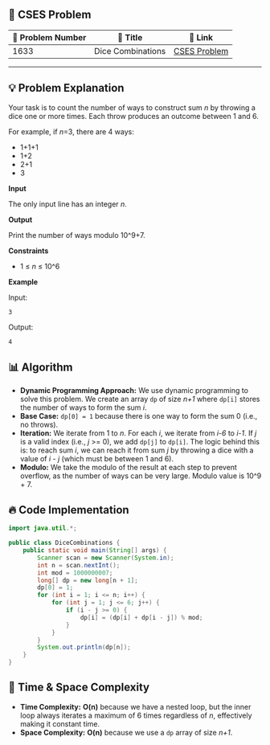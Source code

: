 ## 📝 **CSES Problem**
| 🔢 Problem Number | 📌 Title | 🔗 Link |
|------------------|--------------------------|--------------------------|
| 1633 | Dice Combinations | [CSES Problem](https://cses.fi/problemset/task/1633/) |

---

## 💡 **Problem Explanation**
Your task is to count the number of ways to construct sum *n* by throwing a dice one or more times. Each throw produces an outcome between 1 and 6.

For example, if *n*=3, there are 4 ways:

*   1+1+1
*   1+2
*   2+1
*   3

**Input**

The only input line has an integer *n*.

**Output**

Print the number of ways modulo 10^9+7.

**Constraints**

*   1 ≤ *n* ≤ 10^6

**Example**

Input:

```
3
```

Output:

```
4
```

## 📊 **Algorithm**

*   **Dynamic Programming Approach:** We use dynamic programming to solve this problem. We create an array `dp` of size *n+1* where `dp[i]` stores the number of ways to form the sum *i*.
*   **Base Case:** `dp[0] = 1` because there is one way to form the sum 0 (i.e., no throws).
*   **Iteration:** We iterate from 1 to *n*. For each *i*, we iterate from *i-6* to *i-1*. If *j* is a valid index (i.e., *j* >= 0), we add `dp[j]` to `dp[i]`. The logic behind this is: to reach sum *i*, we can reach it from sum *j* by throwing a dice with a value of *i - j* (which must be between 1 and 6).
*   **Modulo:** We take the modulo of the result at each step to prevent overflow, as the number of ways can be very large.  Modulo value is 10^9 + 7.

## 🔥 **Code Implementation**
```java
import java.util.*;

public class DiceCombinations {
    public static void main(String[] args) {
        Scanner scan = new Scanner(System.in);
        int n = scan.nextInt();
        int mod = 1000000007;
        long[] dp = new long[n + 1];
        dp[0] = 1;
        for (int i = 1; i <= n; i++) {
            for (int j = 1; j <= 6; j++) {
                if (i - j >= 0) {
                    dp[i] = (dp[i] + dp[i - j]) % mod;
                }
            }
        }
        System.out.println(dp[n]);
    }
}
```

## 🚀 **Time & Space Complexity**

*   **Time Complexity:** **O(n)** because we have a nested loop, but the inner loop always iterates a maximum of 6 times regardless of *n*, effectively making it constant time.
*   **Space Complexity:** **O(n)** because we use a `dp` array of size *n+1*.
